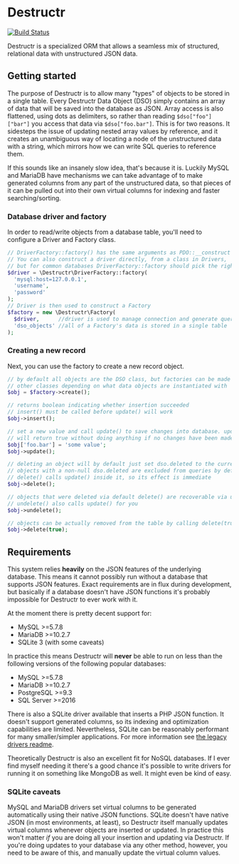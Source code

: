 # Destructr

[![Build Status](https://travis-ci.org/jobyone/destructr.svg?branch=main)](https://travis-ci.org/jobyone/destructr)

Destructr is a specialized ORM that allows a seamless mix of structured, relational data with unstructured JSON data.

## Getting started

The purpose of Destructr is to allow many "types" of objects to be stored in a single table.
Every Destructr Data Object (DSO) simply contains an array of data that will be saved into the database as JSON.
Array access is also flattened, using dots as delimiters, so rather than reading `$dso["foo"]["bar"]` you access that data via `$dso["foo.bar"]`.
This is for two reasons.
It sidesteps the issue of updating nested array values by reference, and it creates an unambiguous way of locating a node of the unstructured data with a string, which mirrors how we can write SQL queries to reference them.

If this sounds like an insanely slow idea, that's because it is.
Luckily MySQL and MariaDB have mechanisms we can take advantage of to make generated columns from any part of the unstructured data, so that pieces of it can be pulled out into their own virtual columns for indexing and faster searching/sorting.

### Database driver and factory

In order to read/write objects from a database table, you'll need to configure a Driver and Factory class.

```php
// DriverFactory::factory() has the same arguments as PDO::__construct
// You can also construct a driver directly, from a class in Drivers,
// but for common databases DriverFactory::factory should pick the right class
$driver = \Destructr\DriverFactory::factory(
  'mysql:host=127.0.0.1',
  'username',
  'password'
);
// Driver is then used to construct a Factory
$factory = new \Destructr\Factory(
  $driver,      //driver is used to manage connection and generate queries
  'dso_objects' //all of a Factory's data is stored in a single table
);
```

### Creating a new record

Next, you can use the factory to create a new record object.

```php
// by default all objects are the DSO class, but factories can be made to use
// other classes depending on what data objects are instantiated with
$obj = $factory->create();

// returns boolean indicating whether insertion succeeded
// insert() must be called before update() will work
$obj->insert();

// set a new value and call update() to save changes into database. update()
// will return true without doing anything if no changes have been made.
$obj['foo.bar'] = 'some value';
$obj->update();

// deleting an object will by default just set dso.deleted to the current time
// objects with a non-null dso.deleted are excluded from queries by default
// delete() calls update() inside it, so its effect is immediate
$obj->delete();

// objects that were deleted via default delete() are recoverable via undelete()
// undelete() also calls update() for you
$obj->undelete();

// objects can be actually removed from the table by calling delete(true)
$obj->delete(true);
```

## Requirements

This system relies **heavily** on the JSON features of the underlying database.
This means it cannot possibly run without a database that supports JSON features.
Exact requirements are in flux during development, but basically if a database doesn't have JSON functions it's probably impossible for Destructr to ever work with it.

At the moment there is pretty decent support for:

* MySQL >=5.7.8
* MariaDB >=10.2.7
* SQLite 3 (with some caveats)

In practice this means Destructr will **never** be able to run on less than the following versions of the following popular databases:

* MySQL >=5.7.8
* MariaDB >=10.2.7
* PostgreSQL >=9.3
* SQL Server >=2016

There is also a SQLite driver available that inserts a PHP JSON function.
It doesn't support generated columns, so its indexing and optimization capabilities are limited.
Nevertheless, SQLite can be reasonably performant for many smaller/simpler applications.
For more information see [the legacy drivers readme](src/LegacyDrivers/README.md).

Theoretically Destructr is also an excellent fit for NoSQL databases.
If I ever find myself needing it there's a good chance it's possible to write drivers for running it on something like MongoDB as well.
It might even be kind of easy.

### SQLite caveats

MySQL and MariaDB drivers set virtual columns to be generated automatically using their native JSON functions.
SQLite doesn't have native JSON (in most environments, at least), so Destructr itself manually updates virtual columns whenever objects are inserted or updated.
In practice this won't matter *if* you are doing all your insertion and updating via Destructr.
If you're doing updates to your database via any other method, however, you need to be aware of this, and manually update the virtual column values.
